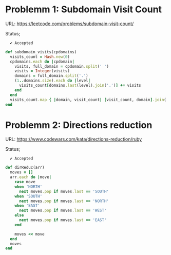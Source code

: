 # Problemm 1: Subdomain Visit Count

URL: https://leetcode.com/problems/subdomain-visit-count/

Status;
```
  ✔ Accepted
```


```ruby
def subdomain_visits(cpdomains)
  visits_count = Hash.new(0)
  cpdomains.each do |cpdomain|
    visits, full_domain = cpdomain.split(' ')
    visits = Integer(visits)
    domains = full_domain.split('.')
    (1..domains.size).each do |level|
      visits_count[domains.last(level).join('.')] += visits
    end
  end
  visits_count.map { |domain, visit_count| [visit_count, domain].join(' ') }
end
```

# Problemm 2: Directions reduction

URL: https://www.codewars.com/kata/directions-reduction/ruby

Status;
```
  ✔ Accepted
```
```ruby
def dirReduc(arr)
  moves = []
  arr.each do |move|
    case move
    when 'NORTH'
      next moves.pop if moves.last == 'SOUTH'
    when 'SOUTH'
      next moves.pop if moves.last == 'NORTH'
    when 'EAST'
      next moves.pop if moves.last == 'WEST'
    else
      next moves.pop if moves.last == 'EAST'
    end

    moves << move
  end
  moves
end
```